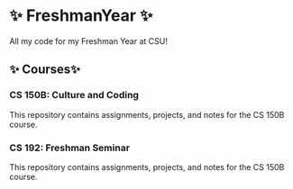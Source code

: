 # :sparkles: FreshmanYear :sparkles: 

All my code for my Freshman Year at CSU!

## :sparkles: Courses:sparkles: 

### CS 150B: Culture and Coding
This repository contains assignments, projects, and notes for the CS 150B course.
### CS 192: Freshman Seminar
This repository contains assignments, projects, and notes for the CS 150B course.
